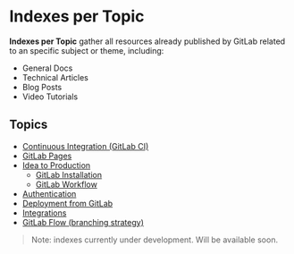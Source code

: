 # Indexes per Topic

**Indexes per Topic** gather all resources already published by GitLab
related to an specific subject or theme, including:
  - General Docs
  - Technical Articles
  - Blog Posts
  - Video Tutorials

## Topics

- [Continuous Integration (GitLab CI)](ci/)
- [GitLab Pages](pages/)
- [Idea to Production](idea-to-production/)
  - [GitLab Installation](idea-to-production/installation/)
  - [GitLab Workflow](idea-to-production/workflow/)
- [Authentication](authentication/)
- [Deployment from GitLab](deployment/)
- [Integrations](integration/)
- [GitLab Flow (branching strategy)](gitlab-flow/)

> Note: indexes currently under development. Will be available soon.